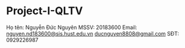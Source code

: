 # Project-I-QLTV
Họ tên: Nguyễn Đức Nguyên
MSSV: 20183600
Email: nguyen.nd183600@sis.hust.edu.vn
       ducnguyen8808@gmail.com
SĐT: 0929226987
